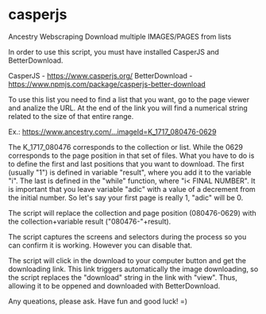 # casperjs
Ancestry Webscraping Download multiple IMAGES/PAGES from lists

In order to use this script, you must have installed CasperJS and BetterDownload.

CasperJS - https://www.casperjs.org/
BetterDownload - https://www.npmjs.com/package/casperjs-better-download

To use this list you need to find a list that you want, go to the page viewer and analize the URL.
At the end of the link you will find a numerical string related to the size of that entire range.

Ex.: https://www.ancestry.com/...imageId=K_1717_080476-0629

The K_1717_080476 corresponds to the collection or list.
While the 0629 corresponds to the page position in that set of files. What you have to do is to define the first and last positions that you want to download. The first (usually "1") is defined in variable "result", where you add it to the variable "i". The last is defined in the "while" function, where "i< FINAL NUMBER".
It is important that you leave variable "adic" with a value of a decrement from the initial number. So let's say your first page is really 1, "adic" will be 0.

The script will replace the collection and page position (080476-0629) with the collection+variable result ("080476-"+result).

The script captures the screens and selectors during the process so you can confirm it is working. However you can disable that.

The script will click in the download to your computer button and get the downloading link. This link triggers automatically the image downloading, so the script replaces the "download" string in the link with "view". Thus, allowing it to be oppened and downloaded with BetterDownload.


Any queations, please ask.
Have fun and good luck! =)
